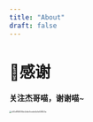 ```yaml
---
title: "About"
draft: false
---
```


<div class="nav">

# **🏀感谢**

**关注杰哥喵，谢谢喵**~

<img src="/about/index.assets/c00df158314e2ddc0cede4a1e03823a.png" alt="c00df158314e2ddc0cede4a1e03823a" style="zoom: 25%;" />

</div>
